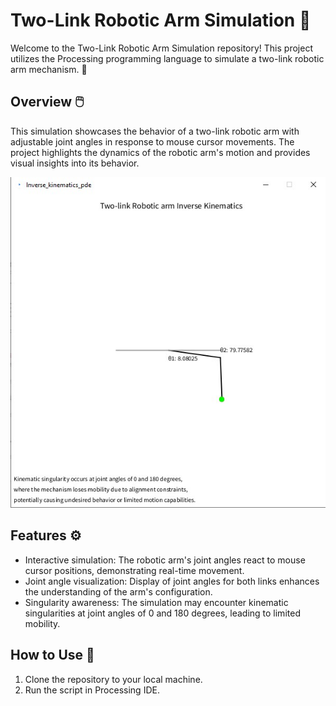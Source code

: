 # Two-Link Robotic Arm Simulation :robot:

Welcome to the Two-Link Robotic Arm Simulation repository! This project utilizes the Processing programming language to simulate a two-link robotic arm mechanism. 🦾

## Overview :computer_mouse:

This simulation showcases the behavior of a two-link robotic arm with adjustable joint angles in response to mouse cursor movements. The project highlights the dynamics of the robotic arm's motion and provides visual insights into its behavior.

![Robotic Arm Simulation](screenshot.jpg)

## Features :gear:

- Interactive simulation: The robotic arm's joint angles react to mouse cursor positions, demonstrating real-time movement.
- Joint angle visualization: Display of joint angles for both links enhances the understanding of the arm's configuration.
- Singularity awareness: The simulation may encounter kinematic singularities at joint angles of 0 and 180 degrees, leading to limited mobility.

## How to Use :rocket:

1. Clone the repository to your local machine.
2. Run the script in Processing IDE.
